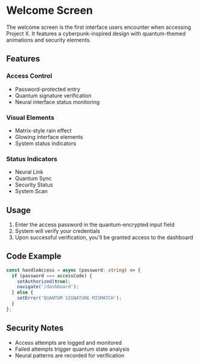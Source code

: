 # Welcome Screen

The welcome screen is the first interface users encounter when accessing Project X. It features a cyberpunk-inspired design with quantum-themed animations and security elements.

## Features

### Access Control
- Password-protected entry
- Quantum signature verification
- Neural interface status monitoring

### Visual Elements
- Matrix-style rain effect
- Glowing interface elements
- System status indicators

### Status Indicators
- Neural Link
- Quantum Sync
- Security Status
- System Scan

## Usage

1. Enter the access password in the quantum-encrypted input field
2. System will verify your credentials
3. Upon successful verification, you'll be granted access to the dashboard

## Code Example

```typescript
const handleAccess = async (password: string) => {
  if (password === accessCode) {
    setAuthorized(true);
    navigate('/dashboard');
  } else {
    setError('QUANTUM SIGNATURE MISMATCH');
  }
};
```

## Security Notes

- Access attempts are logged and monitored
- Failed attempts trigger quantum state analysis
- Neural patterns are recorded for verification